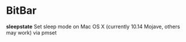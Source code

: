 # BitBar

**sleepstate** Set sleep mode on Mac OS X (currently 10.14 Mojave, others may work) via pmset

